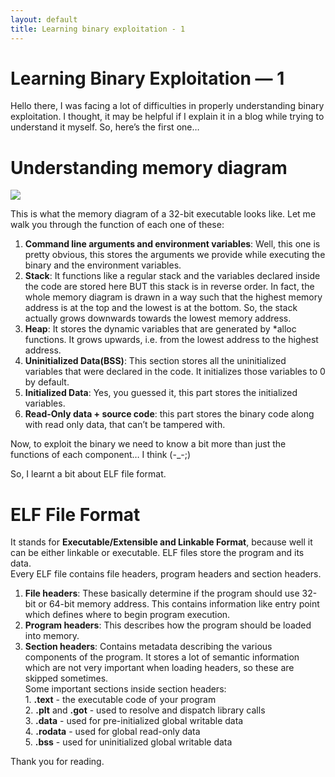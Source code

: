 ```yaml
---
layout: default
title: Learning binary exploitation - 1
---
```


Learning Binary Exploitation — 1
================================

Hello there, I was facing a lot of difficulties in properly understanding binary exploitation. I thought, it may be helpful if I explain it in a blog while trying to understand it myself. So, here’s the first one…

**Understanding memory diagram**
================================

![](https://miro.medium.com/max/1190/1*Xyh0ugKa-vckJnLTx6uCug.png)

This is what the memory diagram of a 32-bit executable looks like. Let me walk you through the function of each one of these:

1.  **Command line arguments and environment variables**: Well, this one is pretty obvious, this stores the arguments we provide while executing the binary and the environment variables.
2.  **Stack**: It functions like a regular stack and the variables declared inside the code are stored here BUT this stack is in reverse order. In fact, the whole memory diagram is drawn in a way such that the highest memory address is at the top and the lowest is at the bottom. So, the stack actually grows downwards towards the lowest memory address.
3.  **Heap**: It stores the dynamic variables that are generated by \*alloc functions. It grows upwards, i.e. from the lowest address to the highest address.
4.  **Uninitialized Data(BSS)**: This section stores all the uninitialized variables that were declared in the code. It initializes those variables to 0 by default.
5.  **Initialized Data**: Yes, you guessed it, this part stores the initialized variables.
6.  **Read-Only data + source code**: this part stores the binary code along with read only data, that can’t be tampered with.

Now, to exploit the binary we need to know a bit more than just the functions of each component… I think (-\_-;)

So, I learnt a bit about ELF file format.

ELF File Format
===============

It stands for **Executable/Extensible and Linkable Format**, because well it can be either linkable or executable. ELF files store the program and its data.  
Every ELF file contains file headers, program headers and section headers.

1.  **File headers**: These basically determine if the program should use 32-bit or 64-bit memory address. This contains information like entry point which defines where to begin program execution.
2.  **Program headers**: This describes how the program should be loaded into memory.
3.  **Section headers**: Contains metadata describing the various components of the program. It stores a lot of semantic information which are not very important when loading headers, so these are skipped sometimes.  
    Some important sections inside section headers:  
    1\. **.text** - the executable code of your program  
    2\. **.plt** and **.got** - used to resolve and dispatch library calls  
    3\. **.data** - used for pre-initialized global writable data  
    4\. **.rodata** - used for global read-only data  
    5\. **.bss** - used for uninitialized global writable data

Thank you for reading.